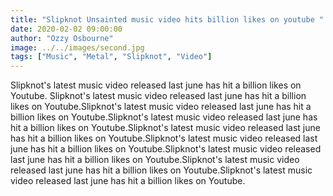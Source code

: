 ```yaml
---
title: "Slipknot Unsainted music video hits billion likes on youtube "
date: 2020-02-02 09:00:00
author: "Ozzy Osbourne"
image: ../../images/second.jpg
tags: ["Music", "Metal", "Slipknot", "Video"]
---
```


Slipknot's latest music video released last june has hit a billion likes on Youtube. Slipknot's latest music video released last june has hit a billion likes on Youtube.Slipknot's latest music video released last june has hit a billion likes on Youtube.Slipknot's latest music video released last june has hit a billion likes on Youtube.Slipknot's latest music video released last june has hit a billion likes on Youtube.Slipknot's latest music video released last june has hit a billion likes on Youtube.Slipknot's latest music video released last june has hit a billion likes on Youtube.Slipknot's latest music video released last june has hit a billion likes on Youtube.Slipknot's latest music video released last june has hit a billion likes on Youtube.
